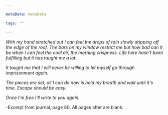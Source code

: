 ```yaml
---

metaData: metaData

tags: ""

---
```


*With my hand stretched out I can feel the drops of rain slowly dripping off the edge of the roof. The bars on my window restrict me but how bad can it be when I can feel the cool air, the morning crispness. Life here hasn't been fulfilling but it has taught me a lot.* 

*It taught me that I will never be willing to let myself go through imprisonment again.* 

*The pieces are set, all I can do now is hold my breath and wait until it's time. Escape should be easy.* 

*Once I'm free I'll write to you again.* 

-Excerpt from journal, page 80. All pages after are blank.
